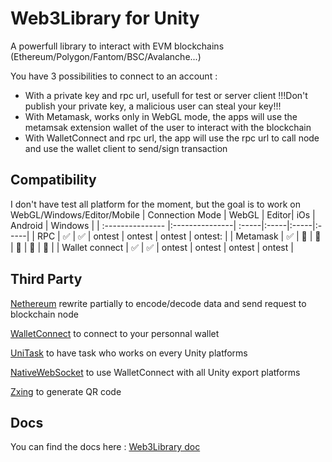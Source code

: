 # Web3Library for Unity
A powerfull library to interact with EVM blockchains (Ethereum/Polygon/Fantom/BSC/Avalanche...)

You have 3 possibilities to connect to an account :
* With a private key and rpc url, usefull for test or server client !!!Don't publish your private key, a malicious user can steal your key!!!
* With Metamask, works only in WebGL mode, the apps will use the metamsak extension wallet of the user to interact with the blockchain
* With WalletConnect and rpc url, the app will use the rpc url to call node and use the wallet client to send/sign transaction

## Compatibility
I don't have test all platform for the moment,  but the goal is to work on WebGL/Windows/Editor/Mobile
| Connection Mode  | WebGL          | Editor| iOs | Android | Windows |
| :--------------- |:---------------| :-----|:-----|:-----|:-----|
| RPC  |   :white_check_mark:     |  :white_check_mark: | ontest | ontest | ontest |  ontest: |
| Metamask  | :white_check_mark: |  :no_entry_sign: | :no_entry_sign: | :no_entry_sign: | :no_entry_sign: |  :no_entry_sign: |
| Wallet connect  | :white_check_mark: | :white_check_mark: | ontest | ontest | ontest |  ontest |

## Third Party
[Nethereum](https://nethereum.com/) rewrite partially to encode/decode data and send request to blockchain node

[WalletConnect](https://github.com/WalletConnect/WalletConnectSharp) to connect to your personnal wallet

[UniTask](https://github.com/Cysharp/UniTask) to have task who works on every Unity platforms

[NativeWebSocket](https://github.com/endel/NativeWebSocket) to use WalletConnect with all Unity export platforms

[Zxing](https://github.com/micjahn/ZXing.Net) to generate QR code

## Docs
You can find the docs here : [Web3Library doc](https://be-technology.gitbook.io/web3library-for-unity/)
